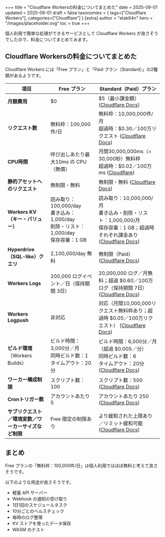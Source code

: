 +++
title = "Cloudflare Workersの料金についてまとめた"
date = 2025-09-01
updated = 2025-09-01
draft = false
taxonomies = { tags=["Cloudflare Workers"], categories=["Cloudflare"] }
[extra]
author = "etak64n"
hero = "/images/placeholder.svg"
toc = true
+++

個人利用で簡単な処理ができるサービスとして Cloudflare Workers が良さそうでしたので、料金についてまとめてみます。

## Cloudflare Workersの料金についてまとめた

Cloudflare Workers には「Free プラン」と「Paid プラン（Standard）」の2種類があるようです。

| 項目                           | Free プラン                                                            | Standard（Paid）プラン                                                                            |
| ---------------------------- | ------------------------------------------------------------------- | -------------------------------------------------------------------------------------------- |
| **月額費用**                     | \$0                                                                 | \$5（最小課金額） ([Cloudflare Docs][1])                                                            |
| **リクエスト数**                   | 無料枠：100,000件/日                                                      | 無料枠：10,000,000件/月<br>超過時：\$0.30／100万リクエスト ([Cloudflare Docs][1])                             |
| **CPU時間**                    | 呼び出しあたり最大10ms の CPU（無償）                                             | 月間30,000,000ms（= 30,000秒）無料枠<br>超過時：\$0.02／100万ms ([Cloudflare][2])                          |
| **静的アセットへのリクエスト**            | 無制限・無料                                                              | 無制限・無料 ([Cloudflare Docs][1])                                                                |
| **Workers KV（キー・バリュー）**      | 読み取り：100,000/day<br>書き込み：1,000/day<br>削除・リスト：1,000/day<br>保存容量：1 GB | 読み取り：10,000,000/月<br>書き込み・削除・リスト：1,000,000/月<br>保存容量：1 GB；超過時それぞれ課金あり ([Cloudflare Docs][1]) |
| **Hyperdrive（SQL-like）クエリ**  | 2,100,000/day 無料                                                    | 無制限（Paid） ([Cloudflare Docs][1])                                                             |
| **Workers Logs**             | 200,000 ログイベント／日（保持期間 3日）                                           | 20,000,000 ログ／月無料；超過 \$0.60／100万ログ（保持期間 7日） ([Cloudflare Docs][1])                           |
| **Workers Logpush**          | 非対応                                                                 | 対応（月間10,000,000リクエスト無料枠あり；超過時 \$0.05／100万リクエスト） ([Cloudflare Docs][1])                       |
| **ビルド環境**（Workers Builds）    | ビルド時間：3,000分／月<br>同時ビルド数：1<br>タイムアウト：20分                            | ビルド時間：6,000分／月（超過 \$0.005／分）<br>同時ビルド数：6<br>タイムアウト：20分 ([Cloudflare Docs][3])                |
| **ワーカー構成制限**                 | スクリプト数：100                                                          | スクリプト数：500 ([Cloudflare Docs][4])                                                            |
| **Cronトリガー数**                | アカウントあたり 5                                                          | アカウントあたり 250  ([Cloudflare Docs][4])                                                          |
| **サブリクエスト／環境変数／ワーカーサイズなど制限** | Free 限定の制限あり                                                        | より緩和された上限あり／リミット緩和可能 ([Cloudflare Docs][4])                                                  |

[1]: https://developers.cloudflare.com/workers/platform/pricing/?utm_source=chatgpt.com "Pricing - Workers"
[2]: https://www.cloudflare.com/plans/developer-platform-pricing/?utm_source=chatgpt.com "Workers & Pages Pricing"
[3]: https://developers.cloudflare.com/workers/ci-cd/builds/limits-and-pricing/?utm_source=chatgpt.com "Limits & pricing - Workers"
[4]: https://developers.cloudflare.com/workers/platform/limits/?utm_source=chatgpt.com "Limits · Cloudflare Workers docs"

## まとめ
Free プランの「無料枠：100,000件/日」は個人利用ではほぼ無料と考えて良さそうです。

以下のような用途が良さそうです。
- 軽量 API サーバー
- Webhook の通知の受け取り
- 1日1回のスケジュールタスク
- 10分ごとのヘルスチェック
- 毎時のログ整理
- KV ストアを使ったデータ保存
- WASM のテスト
